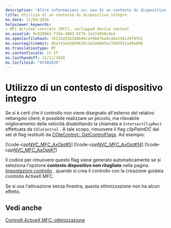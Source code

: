 ```yaml
---
description: 'Altre informazioni su: uso di un contesto di dispositivo non ritagliato'
title: Utilizzo di un contesto di dispositivo integro
ms.date: 11/04/2016
helpviewer_keywords:
- MFC ActiveX controls [MFC], unclipped device context
ms.assetid: 9c020063-73da-4803-bf7b-2e1fd950c9ed
ms.openlocfilehash: 76131d35b108b04caf0b07be8c46e250120f9f62
ms.sourcegitcommit: d6af41e42699628c3e2e6063ec7b03931a49a098
ms.translationtype: MT
ms.contentlocale: it-IT
ms.lasthandoff: 12/11/2020
ms.locfileid: "97202639"
---
```

# <a name="using-an-unclipped-device-context"></a>Utilizzo di un contesto di dispositivo integro

Se si è certi che il controllo non viene disegnato all'esterno del relativo rettangolo client, è possibile realizzare un piccolo, ma rilevabile miglioramento della velocità disabilitando la chiamata a `IntersectClipRect` effettuata da `COleControl` . A tale scopo, rimuovere il flag *clipPaintDC* dal set di flag restituiti da [COleControl:: GetControlFlags](../mfc/reference/colecontrol-class.md#getcontrolflags). Ad esempio:

[!code-cpp[NVC_MFC_AxOpt#5](../mfc/codesnippet/cpp/using-an-unclipped-device-context_1.cpp)]
[!code-cpp[NVC_MFC_AxOpt#14](../mfc/codesnippet/cpp/using-an-unclipped-device-context_2.cpp)]
[!code-cpp[NVC_MFC_AxOpt#7](../mfc/codesnippet/cpp/using-an-unclipped-device-context_3.cpp)]

Il codice per rimuovere questo flag viene generato automaticamente se si seleziona l'opzione **contesto dispositivo non ritagliato** nella pagina [Impostazioni controllo](../mfc/reference/control-settings-mfc-activex-control-wizard.md) , quando si crea il controllo con la creazione guidata controllo ActiveX MFC.

Se si usa l'attivazione senza finestra, questa ottimizzazione non ha alcun effetto.

## <a name="see-also"></a>Vedi anche

[Controlli ActiveX MFC: ottimizzazione](../mfc/mfc-activex-controls-optimization.md)

